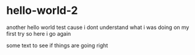 # hello-world-2
another hello world test cause i dont understand what i was doing on my first try so here i go again

some text to see if things are going right
